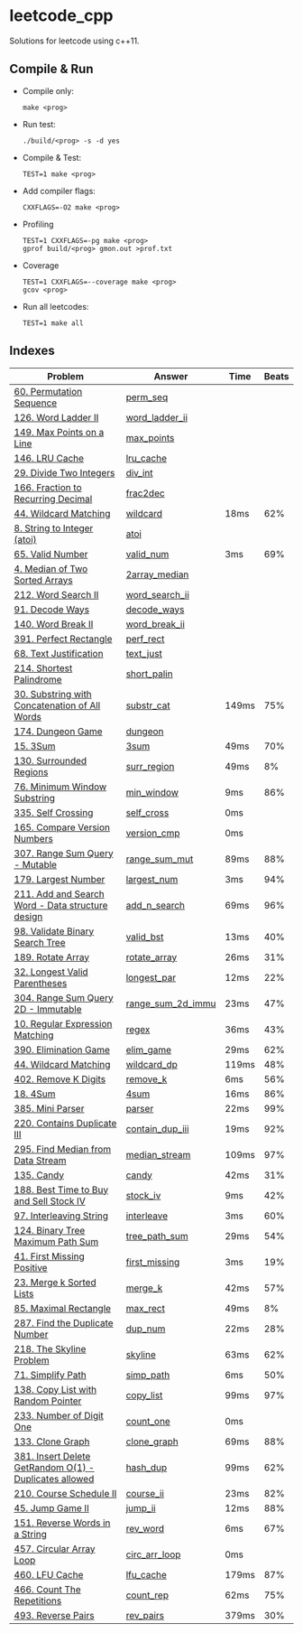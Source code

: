 # leetcode_cpp

Solutions for leetcode using c++11.

## Compile & Run

-   Compile only:

    `make <prog>`

-   Run test:

    `./build/<prog> -s -d yes`

-   Compile & Test:

    `TEST=1 make <prog>`

-   Add compiler flags:

    `CXXFLAGS=-O2 make <prog>`

-   Profiling

    ```
    TEST=1 CXXFLAGS=-pg make <prog>
    gprof build/<prog> gmon.out >prof.txt
    ```

-   Coverage

    ```
    TEST=1 CXXFLAGS=--coverage make <prog>
    gcov <prog>
    ```

-   Run all leetcodes:

    `TEST=1 make all`

## Indexes

| Problem                                                                                                                                  | Answer                                           |  Time | Beats |
|------------------------------------------------------------------------------------------------------------------------------------------|--------------------------------------------------|-------|-------|
| [60. Permutation Sequence](<https://leetcode.com/problems/permutation-sequence/>)                                                        | [perm_seq](<src/perm_seq.cpp>)                   |       |       |
| [126. Word Ladder II](<https://leetcode.com/problems/word-ladder-ii/>)                                                                   | [word_ladder_ii](<src/word_ladder_ii.cpp>)       |       |       |
| [149. Max Points on a Line](<https://leetcode.com/problems/max-points-on-a-line/>)                                                       | [max_points](<src/max_points.cpp>)               |       |       |
| [146. LRU Cache](<https://leetcode.com/problems/lru-cache/>)                                                                             | [lru_cache](<src/lru_cache.cpp>)                 |       |       |
| [29. Divide Two Integers](<https://leetcode.com/problems/divide-two-integers/>)                                                          | [div_int](<src/div_int.cpp>)                     |       |       |
| [166. Fraction to Recurring Decimal](<https://leetcode.com/problems/fraction-to-recurring-decimal/>)                                     | [frac2dec](<src/frac2dec.cpp>)                   |       |       |
| [44. Wildcard Matching](<https://leetcode.com/problems/wildcard-matching/>)                                                              | [wildcard](<src/wildcard.cpp>)                   |  18ms |   62% |
| [8. String to Integer (atoi)](<https://leetcode.com/problems/string-to-integer-atoi/>)                                                   | [atoi](<src/atoi.cpp>)                           |       |       |
| [65. Valid Number](<https://leetcode.com/problems/valid-number/>)                                                                        | [valid_num](<src/valid_num.cpp>)                 |   3ms |   69% |
| [4. Median of Two Sorted Arrays](<https://leetcode.com/problems/median-of-two-sorted-arrays/>)                                           | [2array_median](<src/2array_median.cpp>)         |       |       |
| [212. Word Search II](<https://leetcode.com/problems/word-search-ii/>)                                                                   | [word_search_ii](<src/word_search_ii.cpp>)       |       |       |
| [91. Decode Ways](<https://leetcode.com/problems/decode-ways/>)                                                                          | [decode_ways](<src/decode_ways.cpp>)             |       |       |
| [140. Word Break II](<https://leetcode.com/problems/word-break-ii/>)                                                                     | [word_break_ii](<src/word_break_ii.cpp>)         |       |       |
| [391. Perfect Rectangle](<https://leetcode.com/problems/perfect-rectangle/>)                                                             | [perf_rect](<src/perf_rect.cpp>)                 |       |       |
| [68. Text Justification](<https://leetcode.com/problems/text-justification/>)                                                            | [text_just](<src/text_just.cpp>)                 |       |       |
| [214. Shortest Palindrome](<https://leetcode.com/problems/shortest-palindrome/>)                                                         | [short_palin](<src/short_palin.cpp>)             |       |       |
| [30. Substring with Concatenation of All Words](<https://leetcode.com/problems/substring-with-concatenation-of-all-words/>)              | [substr_cat](<src/substr_cat.cpp>)               | 149ms |   75% |
| [174. Dungeon Game](<https://leetcode.com/problems/dungeon-game/>)                                                                       | [dungeon](<src/dungeon.cpp>)                     |       |       |
| [15. 3Sum](<https://leetcode.com/problems/3sum/>)                                                                                        | [3sum](<src/3sum.cpp>)                           |  49ms |   70% |
| [130. Surrounded Regions](<https://leetcode.com/problems/surrounded-regions/>)                                                           | [surr_region](<src/surr_region.cpp>)             |  49ms |    8% |
| [76. Minimum Window Substring](<https://leetcode.com/problems/minimum-window-substring/>)                                                | [min_window](<src/min_window.cpp>)               |   9ms |   86% |
| [335. Self Crossing](<https://leetcode.com/problems/self-crossing/>)                                                                     | [self_cross](<src/self_cross.cpp>)               |   0ms |       |
| [165. Compare Version Numbers](<https://leetcode.com/problems/compare-version-numbers/>)                                                 | [version_cmp](<src/version_cmp.cpp>)             |   0ms |       |
| [307. Range Sum Query - Mutable](<https://leetcode.com/problems/range-sum-query-mutable/>)                                               | [range_sum_mut](<src/range_sum_mut.cpp>)         |  89ms |   88% |
| [179. Largest Number](<https://leetcode.com/problems/largest-number/>)                                                                   | [largest_num](<src/largest_num.cpp>)             |   3ms |   94% |
| [211. Add and Search Word - Data structure design](<https://leetcode.com/problems/add-and-search-word-data-structure-design/>)           | [add_n_search](<src/add_n_search.cpp>)           |  69ms |   96% |
| [98. Validate Binary Search Tree](<https://leetcode.com/problems/validate-binary-search-tree/>)                                          | [valid_bst](<src/valid_bst.cpp>)                 |  13ms |   40% |
| [189. Rotate Array](<https://leetcode.com/problems/rotate-array/>)                                                                       | [rotate_array](<src/rotate_array.cpp>)           |  26ms |   31% |
| [32. Longest Valid Parentheses](<https://leetcode.com/problems/longest-valid-parentheses/>)                                              | [longest_par](<src/longest_par.cpp>)             |  12ms |   22% |
| [304. Range Sum Query 2D - Immutable](<https://leetcode.com/problems/range-sum-query-2d-immutable/>)                                     | [range_sum_2d_immu](<src/range_sum_2d_immu.cpp>) |  23ms |   47% |
| [10. Regular Expression Matching](<https://leetcode.com/problems/regular-expression-matching/>)                                          | [regex](<src/regex.cpp>)                         |  36ms |   43% |
| [390. Elimination Game](<https://leetcode.com/problems/elimination-game/>)                                                               | [elim_game](<src/elim_game.cpp>)                 |  29ms |   62% |
| [44. Wildcard Matching](<https://leetcode.com/problems/wildcard-matching/>)                                                              | [wildcard_dp](<src/wildcard_dp.cpp>)             | 119ms |   48% |
| [402. Remove K Digits](<https://leetcode.com/problems/remove-k-digits/>)                                                                 | [remove_k](<src/remove_k.cpp>)                   |   6ms |   56% |
| [18. 4Sum](<https://leetcode.com/problems/4sum/>)                                                                                        | [4sum](<src/4sum.cpp>)                           |  16ms |   86% |
| [385. Mini Parser](<https://leetcode.com/problems/mini-parser/>)                                                                         | [parser](<src/parser.cpp>)                       |  22ms |   99% |
| [220. Contains Duplicate III](<https://leetcode.com/problems/contains-duplicate-iii/>)                                                   | [contain_dup_iii](<src/contain_dup_iii.cpp>)     |  19ms |   92% |
| [295. Find Median from Data Stream](<https://leetcode.com/problems/find-median-from-data-stream/>)                                       | [median_stream](<src/median_stream.cpp>)         | 109ms |   97% |
| [135. Candy](<https://leetcode.com/problems/candy/>)                                                                                     | [candy](<src/candy.cpp>)                         |  42ms |   31% |
| [188. Best Time to Buy and Sell Stock IV](<https://leetcode.com/problems/best-time-to-buy-and-sell-stock-iv/>)                           | [stock_iv](<src/stock_iv.cpp>)                   |   9ms |   42% |
| [97. Interleaving String](<https://leetcode.com/problems/interleaving-string/>)                                                          | [interleave](<src/interleave.cpp>)               |   3ms |   60% |
| [124. Binary Tree Maximum Path Sum](<https://leetcode.com/problems/binary-tree-maximum-path-sum/>)                                       | [tree_path_sum](<src/tree_path_sum.cpp>)         |  29ms |   54% |
| [41. First Missing Positive](<https://leetcode.com/problems/first-missing-positive/>)                                                    | [first_missing](<src/first_missing.cpp>)         |   3ms |   19% |
| [23. Merge k Sorted Lists](<https://leetcode.com/problems/merge-k-sorted-lists/>)                                                        | [merge_k](<src/merge_k.cpp>)                     |  42ms |   57% |
| [85. Maximal Rectangle](<https://leetcode.com/problems/maximal-rectangle/>)                                                              | [max_rect](<src/max_rect.cpp>)                   |  49ms |    8% |
| [287. Find the Duplicate Number](<https://leetcode.com/problems/find-the-duplicate-number/>)                                             | [dup_num](<src/dup_num.cpp>)                     |  22ms |   28% |
| [218. The Skyline Problem](<https://leetcode.com/problems/the-skyline-problem/>)                                                         | [skyline](<src/skyline.cpp>)                     |  63ms |   62% |
| [71. Simplify Path](<https://leetcode.com/problems/simplify-path/>)                                                                      | [simp_path](<src/simp_path.cpp>)                 |   6ms |   50% |
| [138. Copy List with Random Pointer](<https://leetcode.com/problems/copy-list-with-random-pointer/>)                                     | [copy_list](<src/copy_list.cpp>)                 |  99ms |   97% |
| [233. Number of Digit One](<https://leetcode.com/problems/number-of-digit-one/>)                                                         | [count_one](<src/count_one.cpp>)                 |   0ms |       |
| [133. Clone Graph](<https://leetcode.com/problems/clone-graph/>)                                                                         | [clone_graph](<src/clone_graph.cpp>)             |  69ms |   88% |
| [381. Insert Delete GetRandom O(1) - Duplicates allowed](<https://leetcode.com/problems/insert-delete-getrandom-o1-duplicates-allowed/>) | [hash_dup](<src/hash_dup.cpp>)                   |  99ms |   62% |
| [210. Course Schedule II](<https://leetcode.com/problems/course-schedule-ii/>)                                                           | [course_ii](<src/course_ii.cpp>)                 |  23ms |   82% |
| [45. Jump Game II](<https://leetcode.com/problems/jump-game-ii/>)                                                                        | [jump_ii](<src/jump_ii.cpp>)                     |  12ms |   88% |
| [151. Reverse Words in a String](<https://leetcode.com/problems/reverse-words-in-a-string/>)                                             | [rev_word](<src/rev_word.cpp>)                   |   6ms |   67% |
| [457. Circular Array Loop](<https://leetcode.com/problems/circular-array-loop/>)                                                         | [circ_arr_loop](<src/circ_arr_loop.cpp>)         |   0ms |       |
| [460. LFU Cache](<https://leetcode.com/problems/lfu-cache/>)                                                                             | [lfu_cache](<src/lfu_cache.cpp>)                 | 179ms |   87% |
| [466. Count The Repetitions](<https://leetcode.com/problems/count-the-repetitions/>)                                                     | [count_rep](<src/count_rep.cpp>)                 |  62ms |   75% |
| [493. Reverse Pairs](<https://leetcode.com/problems/reverse-pairs/>)                                                                     | [rev_pairs](<src/rev_pairs.cpp>)                 | 379ms |   30% |

